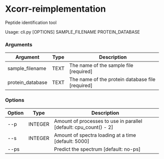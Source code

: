 # Xcorr-reimplementation

Peptide identification tool

Usage: cli.py [OPTIONS] SAMPLE_FILENAME PROTEIN_DATABASE

### Arguments

| Argument         | Type | Description                                       |
| ---              | ---  | ---                                               |                                                     
| sample_filename  | TEXT | The name of the sample file            [required] |
| protein_database | TEXT | The name of the protein database file  [required] |

### Options

| Option | Type    | Description                                                       |
| ---    | ---     | ---                                                               | 
| --p    | INTEGER | Amount of processes to use in parallel [default: cpu_count() - 2] |
| --s    | INTEGER | Amount of spectra loading at a time [default: 5000]               |
| --ps   |         | Predict the spectrum [default: no-ps]                             |